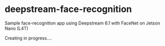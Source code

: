# deepstream-face-recognition
Sample face-recognition app using Deepstream 6.1 with FaceNet on Jetson Nano (L4T)

Creating in progress....
